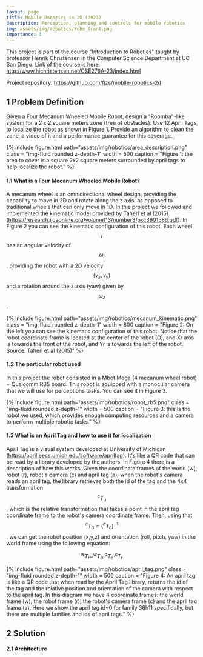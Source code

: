 ```yaml
---
layout: page
title: Mobile Robotics in 2D (2023)
description: Perception, planning and controls for mobile robotics
img: assets/img/robotics/robo_front.png
importance: 1
---
```


This project is part of the course "Introduction to Robotics" taught by professor Henrik Christensen in the Computer Science Department at UC San Diego. Link of the course is here: <http://www.hichristensen.net/CSE276A-23/index.html>

Project repository: <https://github.com/fjzs/mobile-robotics-2d>

## **1 Problem Definition**
Given a Four Mecanum Wheeled Mobile Robot, design a "Roomba"-like system for a 2 x 2 square meters zone (free of obstacles). Use 12 April Tags to localize the robot as shown in Figure 1. Provide an algorithm to clean the zone, a video of it and a performance guarantee for this coverage.

<div class="row"><div class="col-sm mt-3 mt-md-0 text-center">
    {%
        include figure.html path="assets/img/robotics/area_description.png" 
        class = "img-fluid rounded z-depth-1"
        width = 500
        caption = "Figure 1: the area to cover is a square 2x2 square meters surrounded by april tags to help localize the robot."
    %}
</div></div>

#### **1.1 What is a Four Mecanum Wheeled Mobile Robot?**
A mecanum wheel is an omnidirectional wheel design, providing the capability to move in 2D and rotate along the z axis, as opposed to traditional wheels that can only move in 1D. In this project we followed and implemented the kinematic model provided by Taheri et al (2015) (<https://research.ijcaonline.org/volume113/number3/pxc3901586.pdf>). In Figure 2 you can see the kinematic configuration of this robot. Each wheel $$i$$ has an angular velocity of $$\omega_i$$, providing the robot with a 2D velocity $$(v_x, v_y)$$ and a rotation around the z axis (yaw) given by $$\omega_z$$. 

<div class="row"><div class="col-sm mt-3 mt-md-0 text-center">
    {%
        include figure.html path="assets/img/robotics/mecanum_kinematic.png" 
        class = "img-fluid rounded z-depth-1"
        width = 800
        caption = "Figure 2: On the left you can see the kinematic configuration of this robot. Notice that the robot coordinate frame is located at the center of the robot (O), and Xr axis is towards the front of the robot, and Yr is towards the left of the robot. Source: Taheri et al (2015)"
    %}
</div></div>

#### **1.2 The particular robot used**
In this project the robot consisted in a Mbot Mega (4 mecanum wheel robot) + Qualcomm RB5 board. This robot is equipped with a monocular camera that we will use for perceptions tasks. You can see it in Figure 3.

<div class="row"><div class="col-sm mt-3 mt-md-0 text-center">
    {%
        include figure.html path="assets/img/robotics/robot_rb5.png" 
        class = "img-fluid rounded z-depth-1"
        width = 500
        caption = "Figure 3: this is the robot we used, which provides enough computing resources and a camera to perform multiple robotic tasks."
    %}
</div></div>

#### **1.3 What is an April Tag and how to use it for localization**
April Tag is a visual system developed at University of Michigan (<https://april.eecs.umich.edu/software/apriltag>). It's like a QR code that can be read by a library developed by the authors. In Figure 4 there is a description of how this works. Given the coordinate frames of the world (w), robot (r), robot's camera (c) and april tag (a), when the robot's camera reads an april tag, the library retrieves both the id of the tag and the 4x4 transformation $$^{c}T_{a}$$, which is the relative transformation that takes a point in the april tag coordinate frame to the robot's camera coordinate frame. Then, using that $$^{c}T_{a} = (^{a}T_{c})^{-1}$$, we can get the robot position (x,y,z) and orientation (roll, pitch, yaw) in the world frame using the following equation:

$$^{w}T_{r} = ^{w}T_{a} \cdot ^{a}T_{c} \cdot ^{c}T_{r}$$

<div class="row"><div class="col-sm mt-3 mt-md-0 text-center">
    {%
        include figure.html path="assets/img/robotics/april_tag.png" 
        class = "img-fluid rounded z-depth-1"
        width = 500
        caption = "Figure 4: An april tag is like a QR code that when read by the April Tag library, returns the id of the tag and the relative position and orientation of the camera with respect to the april tag. In this diagram we have 4 coordinate frames: the world frame (w), the robot frame (r), the robot's camera frame (c) and the april tag frame (a). Here we show the april tag id=0 for family 36h11 specifically, but there are multiple families and ids of april tags."
    %}
</div></div>


## **2 Solution**

#### **2.1 Architecture**